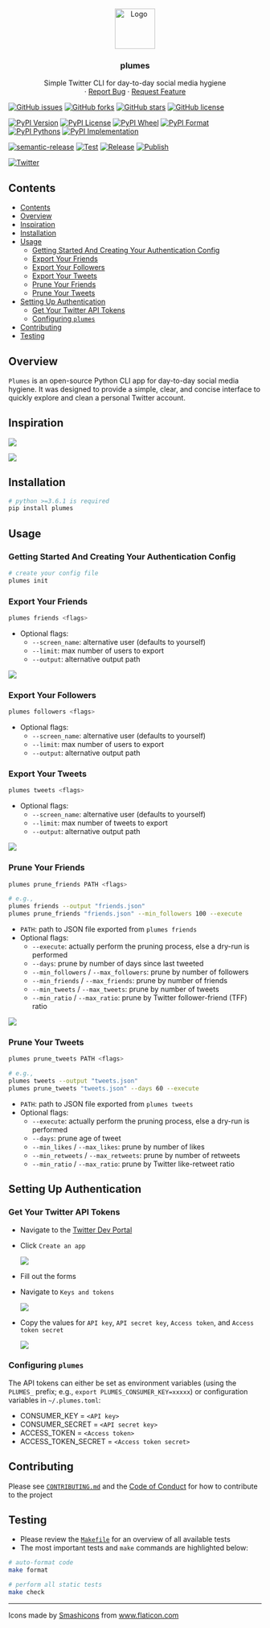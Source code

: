 <br />
<p align="center">
  <a href="https://github.com/nnadeau/plumes">
    <img src="https://raw.githubusercontent.com/nnadeau/plumes/master/media/feather.png" alt="Logo" width="80" height="80">
  </a>

  <h3 align="center">plumes</h3>

  <p align="center">
    Simple Twitter CLI for day-to-day social media hygiene
    <br />
    ·
    <a href="https://github.com/nnadeau/plumes/issues">Report Bug</a>
    ·
    <a href="https://github.com/nnadeau/plumes/issues">Request Feature</a>
  </p>
</p>

[![GitHub issues](https://img.shields.io/github/issues/nnadeau/plumes)](https://github.com/nnadeau/plumes/issues)
[![GitHub forks](https://img.shields.io/github/forks/nnadeau/plumes)](https://github.com/nnadeau/plumes/network)
[![GitHub stars](https://img.shields.io/github/stars/nnadeau/plumes)](https://github.com/nnadeau/plumes/stargazers)
[![GitHub license](https://img.shields.io/github/license/nnadeau/plumes)](https://github.com/nnadeau/plumes/blob/master/LICENSE)

[![PyPI Version](https://img.shields.io/pypi/v/plumes.svg)](https://pypi.python.org/pypi/plumes)
[![PyPI License](https://img.shields.io/pypi/l/plumes.svg)](https://pypi.python.org/pypi/plumes)
[![PyPI Wheel](https://img.shields.io/pypi/wheel/plumes.svg)](https://pypi.python.org/pypi/plumes)
[![PyPI Format](https://img.shields.io/pypi/format/plumes.svg)](https://pypi.python.org/pypi/plumes)
[![PyPI Pythons](https://img.shields.io/pypi/pyversions/plumes.svg)](https://pypi.python.org/pypi/plumes)
[![PyPI Implementation](https://img.shields.io/pypi/implementation/plumes.svg)](https://pypi.python.org/pypi/plumes)

[![semantic-release](https://img.shields.io/badge/%20%20%F0%9F%93%A6%F0%9F%9A%80-semantic--release-e10079.svg)](https://github.com/semantic-release/semantic-release)
[![Test](https://github.com/nnadeau/plumes/workflows/Test/badge.svg)](https://github.com/nnadeau/plumes/actions)
[![Release](https://github.com/nnadeau/plumes/workflows/Release/badge.svg)](https://github.com/nnadeau/plumes/actions)
[![Publish](https://github.com/nnadeau/plumes/workflows/Publish/badge.svg)](https://github.com/nnadeau/plumes/actions)

[![Twitter](https://img.shields.io/twitter/url?style=social&url=https%3A%2F%2Fgithub.com%2Fnnadeau%2Fplumes)](https://twitter.com/intent/tweet?text=Wow:&url=https%3A%2F%2Fgithub.com%2Fnnadeau%2Fplumes)

## Contents

- [Contents](#contents)
- [Overview](#overview)
- [Inspiration](#inspiration)
- [Installation](#installation)
- [Usage](#usage)
  - [Getting Started And Creating Your Authentication Config](#getting-started-and-creating-your-authentication-config)
  - [Export Your Friends](#export-your-friends)
  - [Export Your Followers](#export-your-followers)
  - [Export Your Tweets](#export-your-tweets)
  - [Prune Your Friends](#prune-your-friends)
  - [Prune Your Tweets](#prune-your-tweets)
- [Setting Up Authentication](#setting-up-authentication)
  - [Get Your Twitter API Tokens](#get-your-twitter-api-tokens)
  - [Configuring `plumes`](#configuring-plumes)
- [Contributing](#contributing)
- [Testing](#testing)

## Overview

`Plumes` is an open-source Python CLI app for day-to-day social media hygiene.
It was designed to provide a simple, clear, and concise interface to quickly explore and clean a personal Twitter account.

## Inspiration

[![](media/tweet-panzer.png)](https://twitter.com/panzer/status/943935357673861120)

[![](media/tweet-chrisalbon.png)](https://twitter.com/chrisalbon/status/1295408107078615041)

## Installation

```bash
# python >=3.6.1 is required
pip install plumes
```

## Usage

### Getting Started And Creating Your Authentication Config

```bash
# create your config file
plumes init
```

### Export Your Friends

```bash
plumes friends <flags>
```

- Optional flags:
  - `--screen_name`: alternative user (defaults to yourself)
  - `--limit`: max number of users to export
  - `--output`: alternative output path

![](media/terminal-friends.gif)

### Export Your Followers

```bash
plumes followers <flags>
```

- Optional flags:
  - `--screen_name`: alternative user (defaults to yourself)
  - `--limit`: max number of users to export
  - `--output`: alternative output path

### Export Your Tweets

```bash
plumes tweets <flags>
```

- Optional flags:
  - `--screen_name`: alternative user (defaults to yourself)
  - `--limit`: max number of tweets to export
  - `--output`: alternative output path

![](media/terminal-tweets.gif)

### Prune Your Friends

```bash
plumes prune_friends PATH <flags>

# e.g.,
plumes friends --output "friends.json"
plumes prune_friends "friends.json" --min_followers 100 --execute
```

- `PATH`: path to JSON file exported from `plumes friends`
- Optional flags:
  - `--execute`: actually perform the pruning process, else a dry-run is performed
  - `--days`: prune by number of days since last tweeted
  - `--min_followers` / `--max_followers`: prune by number of followers
  - `--min_friends` / `--max_friends`: prune by number of friends
  - `--min_tweets` / `--max_tweets`: prune by number of tweets
  - `--min_ratio` / `--max_ratio`: prune by Twitter follower-friend (TFF) ratio

![](media/terminal-prune-friends.gif)

### Prune Your Tweets

```bash
plumes prune_tweets PATH <flags>

# e.g.,
plumes tweets --output "tweets.json"
plumes prune_tweets "tweets.json" --days 60 --execute
```

- `PATH`: path to JSON file exported from `plumes tweets`
- Optional flags:
  - `--execute`: actually perform the pruning process, else a dry-run is performed
  - `--days`: prune age of tweet
  - `--min_likes` / `--max_likes`: prune by number of likes
  - `--min_retweets` / `--max_retweets`: prune by number of retweets
  - `--min_ratio` / `--max_ratio`: prune by Twitter like-retweet ratio

## Setting Up Authentication

### Get Your Twitter API Tokens

- Navigate to the [Twitter Dev Portal](https://developer.twitter.com/en/apps)
- Click `Create an app`

  ![](media/2020-08-20-09-11-05.png)

- Fill out the forms
- Navigate to `Keys and tokens`

  ![](media/2020-08-20-09-12-34.png)

- Copy the values for `API key`, `API secret key`, `Access token`, and `Access token secret`

  ![](media/2020-08-20-09-13-24.png)

### Configuring `plumes`

The API tokens can either be set as environment variables (using the `PLUMES_` prefix; e.g., `export PLUMES_CONSUMER_KEY=xxxxx`) or configuration variables in `~/.plumes.toml`:

- CONSUMER_KEY = `<API key>`
- CONSUMER_SECRET = `<API secret key>`
- ACCESS_TOKEN = `<Access token>`
- ACCESS_TOKEN_SECRET = `<Access token secret>`

## Contributing

Please see [`CONTRIBUTING.md`](.github/CONTRIBUTING.md) and the [Code of Conduct](CODE_OF_CONDUCT.md) for how to contribute to the project

## Testing

- Please review the [`Makefile`](Makefile) for an overview of all available tests
- The most important tests and `make` commands are highlighted below:

```bash
# auto-format code
make format

# perform all static tests
make check
```

---

<div>Icons made by <a href="https://smashicons.com/" title="Smashicons">Smashicons</a> from <a href="https://www.flaticon.com/" title="Flaticon">www.flaticon.com</a></div>
